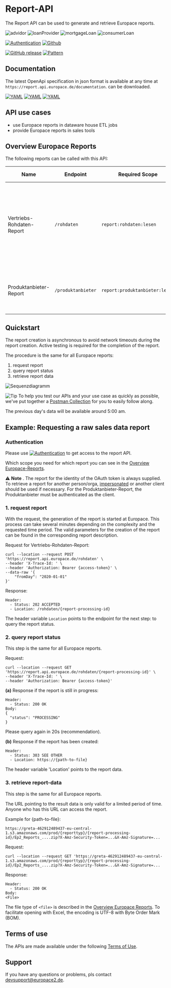 # Report-API

The Report API can be used to generate and retrieve Europace reports.

![advidor](https://img.shields.io/badge/-advidor-lightblue)
![loanProvider](https://img.shields.io/badge/-loanProvider-lightblue)
![mortgageLoan](https://img.shields.io/badge/-mortgageLoan-lightblue)
![consumerLoan](https://img.shields.io/badge/-consumerLoan-lightblue)

[![Authentication](https://img.shields.io/badge/Auth-OAuth2-green)](https://github.com/europace/authorization-api)
[![Github](https://img.shields.io/badge/-Github-black?logo=github)](https://github.com/europace/report-api)

[![GitHub release](https://img.shields.io/github/v/release/europace/report-api)](https://github.com/europace/report-api/releases)
[![Pattern](https://img.shields.io/badge/Pattern-Tolerant%20Reader-yellowgreen)](https://martinfowler.com/bliki/TolerantReader.html)

## Documentation
The latest OpenApi specification in json format is available at any time at `https://report.api.europace.de/documentation`.
can be downloaded.

[![YAML](https://img.shields.io/badge/OAS-HTML_Doc-lightblue)](https://europace.github.io/report-api/index.html)
[![YAML](https://img.shields.io/badge/OAS-YAML-lightgrey)](https://github.com/europace/report-api/blob/master/report-api.yml)
[![YAML](https://img.shields.io/badge/OAS-JSON-lightgrey)](https://report.api.europace.de/documentation)

## API use cases
- use Europace reports in dataware house ETL jobs
- provide Europace reports in sales tools

## Overview Europace Reports
The following reports can be called with this API:

Name | Endpoint | Required Scope | File Type/Encoding | Content Description.
---- | ---- | ---- | :----: | ---
Vertriebs-Rohdaten-Report | ```/rohdaten``` | `report:rohdaten:lesen`  | zip/UTF-8 | all relevant data of Vorgängen, Anträgen, Bausteinen and Provisionen of the advisor<br>Data older than 2014 will not be delivered. |
Produktanbieter-Report | ```/produktanbieter``` | `report:produktanbieter:lesen`  | csv/UTF-8 | the essential application data with state and sales organization |

## Quickstart

The report creation is asynchronous to avoid network timeouts during the report creation. Active testing is required for the completion of the report.

The procedure is the same for all Europace reports:

1. request report
2. query report status
3. retrieve report data

![Sequenzdiagramm](http://www.plantuml.com/plantuml/proxy?cache=no&src=https://raw.githubusercontent.com/europace/report-api/master/resources/processing-report-api.iuml?token=AFSAZZEIDC253X3GO74BDNK7R2KOC)

![Tip](https://img.shields.io/badge/-Tip-yellow) To help you test our APIs and your use case as quickly as possible, we've put together a [Postman Collection](https://github.com/europace/api-schnellstart) for you to easily follow along.

The previous day's data will be available around 5:00 am.

## Example: Requesting a raw sales data report

### Authentication
Please use [![Authentication](https://img.shields.io/badge/Auth-OAuth2-green)](https://github.com/europace/authorization-api) to get access to the report API.

Which scope you need for which report you can see in the [Overview Europace-Reports](https://docs.api.europace.de/baufinanzierung/report/report-api/#europace-reports).

:warning: **Note** \.
The report for the identity of the OAuth token is always supplied. To retrieve a report for another person/orga, [impersonated](https://docs.api.europace.de/baufinanzierung/authentifizierung/#wie-authentifiziere-ich-verschiedene-benutzer-mit-einem-client-impersionieren) or another client should be used if necessary. For the Produktanbieter-Report, the Produktanbieter must be authenticated as the client.

### 1. request report
With the request, the generation of the report is started at Europace. This process can take several minutes depending on the complexity and the requested time period. The valid parameters for the creation of the report can be found in the corresponding report description.

Request for Vertriebs-Rohdaten-Report:
```
curl --location --request POST 'https://report.api.europace.de/rohdaten' \
--header 'X-Trace-Id: ' \
--header 'Authorization: Bearer {access-token}' \
--data-raw '{
    "fromDay": "2020-01-01"
}'
```

Response:
```
Header:
  - Status: 202 ACCEPTED
  - Location: /rohdaten/{report-processing-id}
```

The header variable `Location` points to the endpoint for the next step: to query the report status.

### 2. query report status

This step is the same for all Europace reports.

Request:
```
curl --location --request GET 'https://report.api.europace.de/rohdaten/{report-processing-id}' \
--header 'X-Trace-Id: ' \
--header 'Authorization: Bearer {access-token}'
```

**(a)** Response if the report is still in progress:
```
Header:
  - Status: 200 OK
Body:
{
  "status": "PROCESSING"
}
```
Please query again in 20s (recommendation).

**(b)** Response if the report has been created:
```
Header:
  - Status: 303 SEE OTHER
  - Location: https://{path-to-file}
```
The header variable 'Location' points to the report data.

### 3. retrieve report-data

This step is the same for all Europace reports.

The URL pointing to the result data is only valid for a limited period of time. Anyone who has this URL can access the report.

Example for {path-to-file}:
```
https://greta-462912489437-eu-central-1.s3.amazonaws.com/prod/{reporttyp}/{report-processing-id}/Ep2_Reports_....zip?X-Amz-Security-Token=...&X-Amz-Signature=...
```

Request:
```
curl --location --request GET 'https://greta-462912489437-eu-central-1.s3.amazonaws.com/prod/{reporttyp}/{report-processing-id}/Ep2_Reports_....zip?X-Amz-Security-Token=...&X-Amz-Signature=...
```

Response:
```
Header:
  - Status: 200 OK
Body:
<File>
```
The file type of `<file>` is described in the [Overview Europace Reports](https://docs.api.europace.de/baufinanzierung/report/report-api/#übersicht-europace-reports).  To facilitate opening with Excel, the encoding is UTF-8 with Byte Order Mark (BOM).

## Terms of use
The APIs are made available under the following [Terms of Use](https://docs.api.europace.de/nutzungsbedingungen/).

## Support
If you have any questions or problems, pls contact devsupport@europace2.de.
